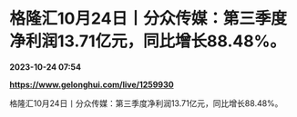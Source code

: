 # 格隆汇10月24日丨分众传媒：第三季度净利润13.71亿元，同比增长88.48%。

**2023-10-24 07:54**

**https://www.gelonghui.com/live/1259930**

格隆汇10月24日丨分众传媒：第三季度净利润13.71亿元，同比增长88.48%。